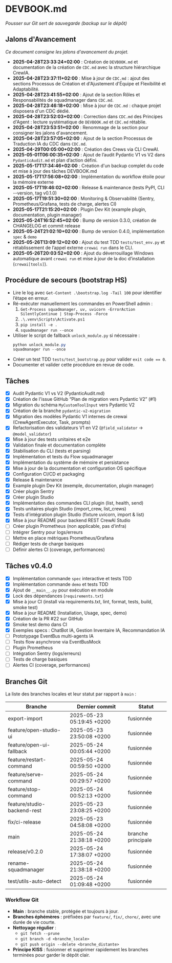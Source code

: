 # DEVBOOK.md

*Pousser sur Git sert de sauvegarde (backup sur le dépôt)*

## Jalons d'Avancement
*Ce document consigne les jalons d'avancement du projet.*

- **2025-04-28T23:33:24+02:00** : Création de `DEVBOOK.md` et documentation de la création de `CDC.md` avec la structure hiérarchique CrewIA.
- **2025-04-28T23:37:11+02:00** : Mise à jour de `CDC.md` : ajout des sections Processus de Création et d'Ajustement d'Équipe et Flexibilité et Adaptabilité.
- **2025-04-28T23:41:55+02:00** : Ajout de la section Rôles et Responsabilités de squadmanager dans `CDC.md`.
- **2025-04-28T23:46:18+02:00** : Mise à jour de `CDC.md` : chaque projet disposera d'un CDC dédié.
- **2025-04-28T23:52:03+02:00** : Correction dans `CDC.md` des Principes d'Agent : lecture systématique de `DEVBOOK.md` et `CDC.md` rétablie.
- **2025-04-28T23:53:51+02:00** : Renommage de la section pour consigner les jalons d'avancement.
- **2025-04-28T23:57:05+02:00** : Ajout de la section Processus de Traduction IA du CDC dans `CDC.md`.
- **2025-04-29T00:05:00+02:00** : Création des Crews via CLI CrewAI.
- **2025-05-01T06:00:35+02:00** : Ajout de l’audit Pydantic V1 vs V2 dans `PydanticAudit.md` et plan d’action défini.
- **2025-05-17T17:34:46+02:00** : Création d'un backup complet du code et mise à jour des tâches DEVBOOK.md
- **2025-05-17T17:56:08+02:00** : Implémentation du workflow étoile pour la mémoire externe
- **2025-05-17T19:46:02+02:00** : Release & maintenance (tests PyPI, CLI --version, tag v0.1.0)
- **2025-05-17T19:51:30+02:00** : Monitoring & Observabilité (Sentry, Prometheus/Grafana, tests de charge, alertes CI)
- **2025-05-17T21:15:20+02:00** : Plugin Dev Kit (example plugin, documentation, plugin manager)
- **2025-05-24T16:52:45+02:00** : Bump de version 0.3.0, création de CHANGELOG et commit release
- **2025-05-24T21:02:10+02:00** : Bump de version 0.4.0, implémentation `spec` & `demo`
- **2025-05-26T13:09:12+02:00** : Ajout du test TDD `tests/test_env.py` et rétablissement de l’appel externe `crewai run` dans le CLI.
- **2025-05-26T20:03:52+02:00** : Ajout du déverrouillage Windows automatique avant `crewai run` et mise à jour de la doc d’installation (`crewai[tools]`).

## Procédure de secours (bootstrap HS)
- Lire le log avec `Get-Content .\bootstrap.log -Tail 100` pour identifier l’étape en erreur.
- Ré-exécuter manuellement les commandes en PowerShell admin :
  1. `Get-Process squadmanager, uv, uvicorn -ErrorAction SilentlyContinue | Stop-Process -Force`
  2. `.\.venv\Scripts\Activate.ps1`
  3. `pip install -e .`
  4. `squadmanager run --once`
- Utiliser le script de fallback `unlock_module.py` si nécessaire :
  ```powershell
  python unlock_module.py
  squadmanager run --once
  ```
- Créer un test TDD `tests/test_bootstrap.py` pour valider `exit code == 0`.
- Documenter et valider cette procédure en revue de code.

## Tâches
- [x] Audit Pydantic V1 vs V2 (PydanticAudit.md)
- [x] Création de l'issue GitHub “Plan de migration vers Pydantic V2” (#1)
- [x] Migration du schéma `MyCustomToolInput` vers Pydantic V2
- [x] Création de la branche `pydantic-v2-migration`
- [x] Migration des modèles Pydantic V1 internes de crewai (CrewAgentExecutor, Task, prompts)
- [x] Refactorisation des validateurs V1 en V2 (`@field_validator` → `@model_validator`)
- [x] Mise à jour des tests unitaires et e2e
- [x] Validation finale et documentation complète
- [x] Stabilisation du CLI (tests et parsing)
- [x] Implémentation et tests du Flow squadmanager
- [x] Implémentation du système de mémoire et persistance
- [x] Mise à jour de la documentation et configuration OS spécifique
- [x] Configuration CI/CD et packaging
- [x] Release & maintenance
- [x] Example plugin Dev Kit (exemple, documentation, plugin manager)
- [x] Créer plugin Sentry
- [x] Créer plugin Studio
- [x] Implémentation des commandes CLI plugin (list, health, send)
- [x] Tests unitaires plugin Studio (import_crew, list_crews)
- [x] Tests d'intégration plugin Studio (fixture uvicorn, import & list)
- [x] Mise à jour README pour backend REST CrewAI Studio
- [ ] Créer plugin Prometheus (non applicable, pas d'infra)
- [ ] Intégrer Sentry pour logs/erreurs
- [ ] Mettre en place métriques Prometheus/Grafana
- [ ] Rédiger tests de charge basiques
- [ ] Définir alertes CI (coverage, performances)

## Tâches v0.4.0
- [x] Implémentation commande `spec` interactive et tests TDD
- [x] Implémentation commande `demo` et tests TDD
- [x] Ajout de `__main__.py` pour exécution en module
- [x] Lock des dépendances (`requirements.txt`)
- [x] Mise à jour CI (install via requirements.txt, lint, format, tests, build, smoke test)
- [x] Mise à jour README (Installation, Usage, spec, demo)
- [x] Création de la PR #22 sur GitHub
- [x] Smoke test demo dans CI
- [x] Exemples specs : ChatBot IA, Gestion Inventaire IA, Recommandation IA
- [ ] Prototypage EventBus multi-agents IA
- [ ] Tests flow asynchrone via EventBusMock
- [ ] Plugin Prometheus
- [ ] Intégration Sentry (logs/erreurs)
- [ ] Tests de charge basiques
- [ ] Alertes CI (coverage, performances)

## Branches Git

La liste des branches locales et leur statut par rapport à `main` :

| Branche                     | Dernier commit              | Statut           |
|-----------------------------|-----------------------------|------------------|
| export-import               | 2025-05-23 05:19:45 +0200   | fusionnée        |
| feature/open-studio-ui      | 2025-05-23 23:50:08 +0200   | fusionnée        |
| feature/open-ui-fallback    | 2025-05-24 00:05:44 +0200   | fusionnée        |
| feature/restart-command     | 2025-05-24 00:59:50 +0200   | fusionnée        |
| feature/serve-command       | 2025-05-24 00:29:57 +0200   | fusionnée        |
| feature/stop-command        | 2025-05-24 00:52:13 +0200   | fusionnée        |
| feature/studio-backend-rest | 2025-05-23 23:08:25 +0200   | fusionnée        |
| fix/ci-release              | 2025-05-23 04:58:08 +0200   | fusionnée        |
| main                        | 2025-05-24 21:38:18 +0200   | branche principale |
| release/v0.2.0              | 2025-05-24 17:38:07 +0200   | fusionnée        |
| rename-squadmanager         | 2025-05-24 21:38:18 +0200   | fusionnée        |
| test/utils-auto-detect      | 2025-05-24 01:09:48 +0200   | fusionnée        |

### Workflow Git

- **Main** : branche stable, protégée et toujours à jour.
- **Branches éphémères** : préfixées par `feature/`, `fix/`, `chore/`, avec une durée de vie courte.
- **Nettoyage régulier** :
  - `git fetch --prune`
  - `git branch -d <branche_locale>`
  - `git push origin --delete <branche_distante>`
- **Principe KISS** : fusionner et supprimer rapidement les branches terminées pour garder le dépôt clair.
